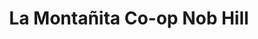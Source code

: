 ---
title: "La Montañita Co-op Nob Hill"
url: /albuquerque/la-montanita-co-op-nob-hill/
shop: supermarket
---